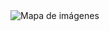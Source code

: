 <table id="Tabla_01" width="4252" height="5669" border="0" cellpadding="0" cellspacing="0">
<img src="imagenes/Poster SEPEX2021.jpg" alt="Mapa de imágenes" usemap="#enlaces" border="0"/>        
<map name="enlaces">
   <area alt="ir a la introduccion del manual" shape="rect" coords="340,754,498,848" 
         href="https://journals.sagepub.com/doi/10.1177/1747021819883963" target="_blank" />
</map>    
</table>
